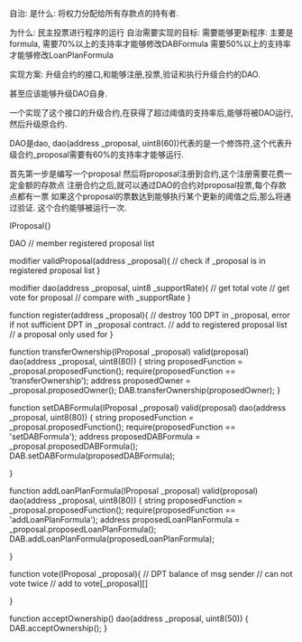 自治:
是什么:
将权力分配给所有存款点的持有者.

为什么:
民主投票进行程序的运行
自治需要实现的目标:
    需要能够更新程序: 主要是formula,
    需要70%以上的支持率才能够修改DABFormula
    需要50%以上的支持率才能够修改LoanPlanFormula

实现方案:
升级合约的接口,和能够注册,投票,验证和执行升级合约的DAO.

甚至应该能够升级DAO自身.

一个实现了这个接口的升级合约,在获得了超过阈值的支持率后,能够将被DAO运行,然后升级原合约.


DAO是dao, dao(address _proposal, uint8(60))代表的是一个修饰符,这个代表升级合约_proposal需要有60%的支持率才能够运行.

首先第一步是编写一个proposal
然后将proposal注册到合约,这个注册需要花费一定金额的存款点
注册合约之后,就可以通过DAO的合约对proposal投票,每个存款点都有一票
如果这个proposal的票数达到能够执行某个更新的阈值之后,那么将通过验证.
这个合约能够被运行一次.

IProposal{}


DAO
// member
registered proposal list

modifier validProposal(address _proposal){
    // check if _proposal is in registered proposal list
}

modifier dao(address _proposal, uint8 _supportRate){
    // get total vote
    // get vote for proposal
    // compare with _supportRate
}

function register(address _proposal){
    // destroy 100 DPT in _proposal, error if not sufficient DPT in _proposal contract.
    // add to registered proposal list
    // a proposal only used for
}

function transferOwnership(IProposal _proposal)
valid(proposal)
dao(address _proposal, uint8(80))
{
    string proposedFunction = _proposal.proposedFunction();
    require(proposedFunction == 'transferOwnership');
    address proposedOwner = _proposal.proposedOwner();
    DAB.transferOwnership(proposedOwner);
}

function setDABFormula(IProposal _proposal)
valid(proposal)
dao(address _proposal, uint8(80))
{
    string proposedFunction = _proposal.proposedFunction();
    require(proposedFunction == 'setDABFormula');
    address proposedDABFormula = _proposal.proposedDABFormula();
    DAB.setDABFormula(proposedDABFormula);

}


function addLoanPlanFormula(IProposal _proposal)
valid(proposal)
dao(address _proposal, uint8(80))
{
    string proposedFunction = _proposal.proposedFunction();
    require(proposedFunction == 'addLoanPlanFormula');
    address proposedLoanPlanFormula = _proposal.proposedLoanPlanFormula();
    DAB.addLoanPlanFormula(proposedLoanPlanFormula);

}

function vote(IProposal _proposal){
    // DPT balance of msg sender
    // can not vote twice
    // add to vote\[_proposal][]

}

function acceptOwnership()
dao(address _proposal, uint8(50))
{
    DAB.acceptOwnership();
}




